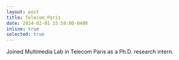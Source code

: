 ```yaml
---
layout: post
title: Telecom_Paris
date: 2024-02-01 15:59:00-0400
inline: true
selected: true
---
```


Joined Multimedia Lab in Telecom Paris as a Ph.D. research intern.
